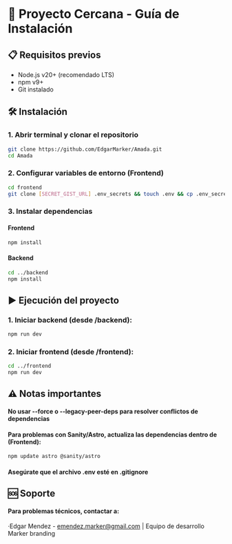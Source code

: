 # 🚀 Proyecto Cercana - Guía de Instalación

## 📋 Requisitos previos
- Node.js v20+ (recomendado LTS)
- npm v9+
- Git instalado

## 🛠 Instalación

### 1. Abrir terminal y clonar el repositorio
```bash
git clone https://github.com/EdgarMarker/Amada.git
cd Amada
```
### 2. Configurar variables de entorno (Frontend)
```bash
cd frontend
git clone [SECRET_GIST_URL] .env_secrets && touch .env && cp .env_secrets/Amada.txt .env && rm -rf .env_secrets
```
### 3. Instalar dependencias
#### Frontend
```bash
npm install
```
#### Backend
```bash
cd ../backend
npm install
```

## ▶️ Ejecución del proyecto

### 1. Iniciar backend (desde /backend):
```bash
npm run dev
```
### 2. Iniciar frontend (desde /frontend):
```bash
cd ../frontend
npm run dev
```

## ⚠️ Notas importantes

#### No usar --force o --legacy-peer-deps para resolver conflictos de dependencias
#### Para problemas con Sanity/Astro, actualiza las dependencias dentro de (Frontend):
```bash
npm update astro @sanity/astro
```
#### Asegúrate que el archivo .env esté en .gitignore

## 🆘 Soporte
#### Para problemas técnicos, contactar a:
·Edgar Mendez - emendez.marker@gmail.com | Equipo de desarrollo Marker branding